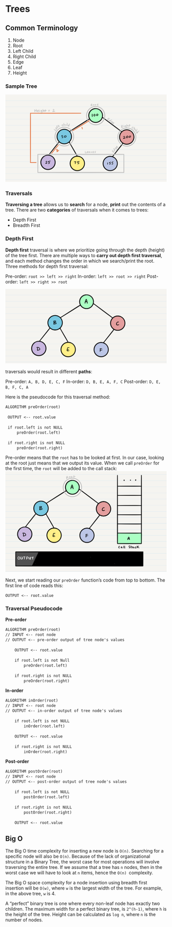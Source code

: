 # Trees

## Common Terminology
1. Node 
2. Root
3. Left Child 
4. Right Child 
5. Edge 
6. Leaf 
7. Height 

### Sample Tree 
![BinaryTree1](./img/BinaryTree1.png)

### Traversals

**Traversing a tree** allows us to **search** for a node, **print** out the contents of a tree. There are two **categories** of traversals when it comes to trees:
- Depth First
- Breadth First

### Depth First

**Depth first** traversal is where we prioritize going through the depth (height) of the tree first. There are multiple ways to **carry out depth first traversal**, and each method changes the order in which we search/print the root. Three methods for depth first traversal:

Pre-order: `root >> left >> right`
In-order: `left >> root >> right`
Post-order: `left >> right >> root`

![tree-example](./img/tree-example.png)

traversals would result in different **paths**:

Pre-order: `A, B, D, E, C, F`
In-order: `D, B, E, A, F, C`
Post-order: `D, E, B, F, C, A`

 Here is the pseudocode for this traversal method:
 ```
ALGORITHM preOrder(root)

  OUTPUT <-- root.value

  if root.left is not NULL
      preOrder(root.left)

  if root.right is not NULL
      preOrder(root.right)
 ```

 Pre-order means that the `root` has to be looked at first. In our case, looking at the root just means that we output its value. When we call `preOrder` for the first time, the `root` will be added to the call stack:
![DepthTraversal1](./img/DepthTraversal1.png)

Next, we start reading our `preOrder` function’s code from top to bottom. The first line of code reads this:
```
OUTPUT <-- root.value
```

### Traversal Pseudocode

**Pre-order**
```
ALGORITHM preOrder(root)
// INPUT <-- root node
// OUTPUT <-- pre-order output of tree node's values

    OUTPUT <-- root.value

    if root.left is not Null
        preOrder(root.left)

    if root.right is not NULL
        preOrder(root.right)
```

**In-order**
```
ALGORITHM inOrder(root)
// INPUT <-- root node
// OUTPUT <-- in-order output of tree node's values

    if root.left is not NULL
        inOrder(root.left)

    OUTPUT <-- root.value

    if root.right is not NULL
        inOrder(root.right)
```

**Post-order**
```
ALGORITHM postOrder(root)
// INPUT <-- root node
// OUTPUT <-- post-order output of tree node's values

    if root.left is not NULL
        postOrder(root.left)

    if root.right is not NULL
        postOrder(root.right)

    OUTPUT <-- root.value
```

## Big O

The Big O time complexity for inserting a new node is `O(n)`. Searching for a specific node will also be `O(n)`. Because of the lack of organizational structure in a Binary Tree, the worst case for most operations will involve traversing the entire tree. If we assume that a tree has `n` nodes, then in the worst case we will have to look at `n` items, hence the `O(n) `complexity.

The Big O space complexity for a node insertion using breadth first insertion will be `O(w)`, where `w` is the largest width of the tree. For example, in the above tree, `w` is 4.

A “perfect” binary tree is one where every non-leaf node has exactly two children. The maximum width for a perfect binary tree, is `2^(h-1)`, where `h` is the height of the tree. Height can be calculated as `log n`, where `n` is the number of nodes.